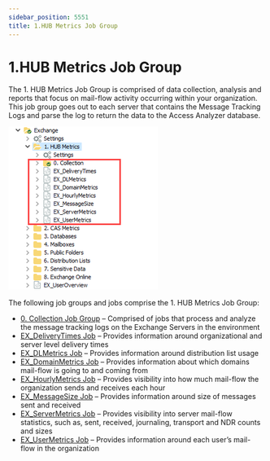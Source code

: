 ```yaml
---
sidebar_position: 5551
title: 1.HUB Metrics Job Group
---
```


# 1.HUB Metrics Job Group

The 1. HUB Metrics Job Group is comprised of data collection, analysis and reports that focus on mail-flow activity occurring within your organization. This job group goes out to each server that contains the Message Tracking Logs and parse the log to return the data to the Access Analyzer database.

![1.HUB Metrics Job Group in the Jobs Tree](../../../../../../../static/images/AccessAnalyzer_12.0/Content/Resources/Images/EnterpriseAuditor/Solutions/Exchange/HUBMetrics/JobsTree.png "1.HUB Metrics Job Group in the Jobs Tree")

The following job groups and jobs comprise the 1. HUB Metrics Job Group:

* [0. Collection Job Group](Collection/Overview "0. Collection Job Group") – Comprised of jobs that process and analyze the message tracking logs on the Exchange Servers in the environment
* [EX\_DeliveryTimes Job](EX_DeliveryTimes "EX_DeliveryTimes Job") – Provides information around organizational and server level delivery times
* [EX\_DLMetrics Job](EX_DLMetrics "EX_DLMetrics Job") – Provides information around distribution list usage
* [EX\_DomainMetrics Job](EX_DomainMetrics "EX_DomainMetrics Job") – Provides information about which domains mail-flow is going to and coming from
* [EX\_HourlyMetrics Job](EX_HourlyMetrics "EX_HourlyMetrics Job") – Provides visibility into how much mail-flow the organization sends and receives each hour
* [EX\_MessageSize Job](EX_MessageSize "EX_MessageSize Job") – Provides information around size of messages sent and received
* [EX\_ServerMetrics Job](EX_ServerMetrics "EX_ServerMetrics Job") – Provides visibility into server mail-flow statistics, such as, sent, received, journaling, transport and NDR counts and sizes
* [EX\_UserMetrics Job](EX_UserMetrics "EX_UserMetrics Job") – Provides information around each user’s mail-flow in the organization